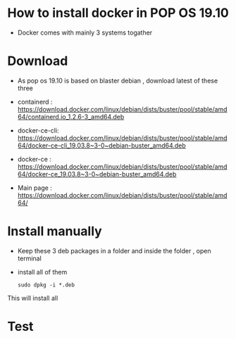 # How to install docker in POP OS 19.10
- Docker comes with mainly 3 systems togather 

# Download 
- As pop os 19.10 is based on blaster debian , download latest of these three 
- containerd : https://download.docker.com/linux/debian/dists/buster/pool/stable/amd64/containerd.io_1.2.6-3_amd64.deb
- docker-ce-cli: https://download.docker.com/linux/debian/dists/buster/pool/stable/amd64/docker-ce-cli_19.03.8~3-0~debian-buster_amd64.deb
- docker-ce : https://download.docker.com/linux/debian/dists/buster/pool/stable/amd64/docker-ce_19.03.8~3-0~debian-buster_amd64.deb

- Main page : https://download.docker.com/linux/debian/dists/buster/pool/stable/amd64/

# Install manually 
- Keep these 3 deb packages in a folder and inside the folder , open terminal
- install all of them 
      
      sudo dpkg -i *.deb
      
This will install all 

# Test 
